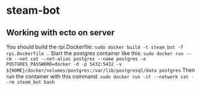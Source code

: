 # steam-bot

## Working with ecto on server
You should build the rpi.Dockerfile: `sudo docker build -t steam_bot -f rpi.Dockerfile .`
Start the postgres container like this: `sudo docker run --rm --net cat --net-alias postgres --name postgres -e POSTGRES_PASSWORD=docker -d -p 5432:5432 -v ${HOME}/docker/volumes/postgres:/var/lib/postgresql/data postgres`
Then run the container with this command: `sudo docker run -it --network cat --rm steam_bot bash`